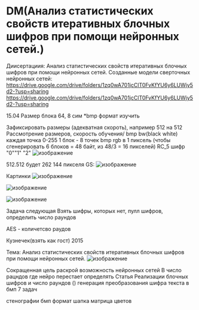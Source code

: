 # DM(Анализ статистических свойств итеративных блочных шифров при помощи нейронных сетей.)
Диисертациия: Анализ статистических свойств итеративных блочных шифров при помощи нейронных сетей.
Созданные модели сверточных нейронных сетей:
https://drive.google.com/drive/folders/1zq0wA701jcClT0FvKfYU6y6LUWjy5d2-?usp=sharing
https://drive.google.com/drive/folders/1zq0wA701jcClT0FvKfYU6y6LUWjy5d2-?usp=sharing



15.04
Размер блока 64, 8 сим
*bmp формат изучить

Зафиксировать размеры (адекватная скороть), например 512 на 512
Рассмотрение размеров, скорость обучения/
bmp bw(black white) каждая точка 0-255
1 блок - 8 точек 
bmp rgb в 1 пиксель (чтобы сгенерировать 6 блоков = 48 байт, из 48/3 = 16 пикселей)
RC_5 шифр "0""1" "2" ![изображение](https://user-images.githubusercontent.com/92585647/163533784-09e335d7-fec3-4cfa-8630-b158e448338c.png)

512.512 будет 262 144 пикселя 
GS: ![изображение](https://user-images.githubusercontent.com/92585647/163534233-0ebeaac9-e15f-4f75-9c01-0d520bc9e2bd.png)

Картинки 
![изображение](https://user-images.githubusercontent.com/92585647/163535031-f3058cfd-f988-4dd9-82ea-47800e1844b3.png)

![изображение](https://user-images.githubusercontent.com/92585647/163535255-079a7420-871a-4d86-a7aa-70c9385b443e.png)

![изображение](https://user-images.githubusercontent.com/92585647/163535452-4af87a19-8f66-463c-be33-167548121902.png)

Задача следующая 
Взять шифры, которых нет, пулл шифров, определить число раундов 

AES - количетсво раудов 


Кузнечек(взять как гост) 2015

Тема: Анализ статистических свойств итеративных блочных шифров при помощи нейронных сетей.
![изображение](https://user-images.githubusercontent.com/92585647/163539385-fee7c2cb-60c3-48ea-bc00-c1a3a5ee0c55.png)

Сокращенная цель раскрой возможность нейронных сетей
В число рацндов где нейро перестает определять
Статья
Реализации блочных шифров и число раундов () 
генерация преобразования шифра текста в бмп 
7 задач

стенографии
бмп формат шапка матрица цветов 

